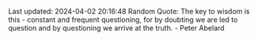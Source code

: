 Last updated: 2024-04-02 20:16:48
Random Quote: The key to wisdom is this - constant and frequent questioning, for by doubting we are led to question and by questioning we arrive at the truth. - Peter Abelard